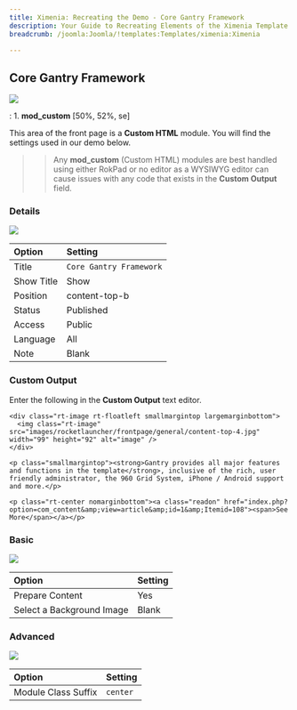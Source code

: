 ```yaml
---
title: Ximenia: Recreating the Demo - Core Gantry Framework
description: Your Guide to Recreating Elements of the Ximenia Template for Joomla
breadcrumb: /joomla:Joomla/!templates:Templates/ximenia:Ximenia

---
```


Core Gantry Framework
-----
![][demo]

:   1. **mod_custom** [50%, 52%, se]

This area of the front page is a **Custom HTML** module. You will find the settings used in our demo below.

>> Any **mod_custom** (Custom HTML) modules are best handled using either RokPad or no editor as a WYSIWYG editor can cause issues with any code that exists in the **Custom Output** field.

### Details
![][demo2]

| Option     | Setting                  |  
| :--------- | :----------------------- |  
| Title      | `Core Gantry Framework`  |  
| Show Title | Show                     |  
| Position   | content-top-b            |  
| Status     | Published                |  
| Access     | Public                   |  
| Language   | All                      |  
| Note       | Blank                    |  

### Custom Output
Enter the following in the **Custom Output** text editor.

~~~
<div class="rt-image rt-floatleft smallmargintop largemarginbottom">
  <img class="rt-image" src="images/rocketlauncher/frontpage/general/content-top-4.jpg" width="99" height="92" alt="image" />
</div>

<p class="smallmargintop"><strong>Gantry provides all major features and functions in the template</strong>, inclusive of the rich, user friendly administrator, the 960 Grid System, iPhone / Android support and more.</p>

<p class="rt-center nomarginbottom"><a class="readon" href="index.php?option=com_content&amp;view=article&amp;id=1&amp;Itemid=108"><span>See More</span></a></p>
~~~

### Basic
![][demo3]

| Option                    | Setting |  
| :------------------------ | :------ |  
| Prepare Content           | Yes     |  
| Select a Background Image | Blank   |

### Advanced
![][demo4]

| Option              | Setting  |  
| :------------------ | :------- |  
| Module Class Suffix | `center` |  

[demo]: assets/demo_4.jpeg
[demo2]: assets/gantry_1.jpeg
[demo3]: assets/gantry_2.jpeg
[demo4]: assets/gantry_3.jpeg